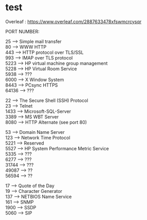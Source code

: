 # test

Overleaf : https://www.overleaf.com/2887633478xfswmcrcysqr

PORT NUMBER:


25      --> Simple mail transfer <br />
80      --> WWW HTTP <br />
443     --> HTTP protocol over TLS/SSL <br />
993     --> IMAP over TLS protocol <br />
5223    --> HP virtual machine group management <br />
5228    --> HP Virtual Room Service <br />
5938    --> ??? <br />
6000    --> X Window System <br />
8443    --> PCsync HTTPS <br />
64136   --> ??? <br />

22      --> The Secure Shell (SSH) Protocol <br />
23      --> Telnet <br />
1433    --> Microsoft-SQL-Server <br />
3389    --> MS WBT Server <br />
8080    --> HTTP Alternate (see port 80) <br />


53      --> Domain Name Server <br />
123     --> Network Time Protocol <br />
5221    --> Reserved <br />
5527    --> HP System Performance Metric Service <br />
5335    --> ??? <br />
6277    --> ??? <br />
31744   --> ??? <br />
49087   --> ?? <br />
56594   --> ?? <br />


17      --> Quote of the Day <br />
19      --> Character Generator <br />
137     --> NETBIOS Name Service 	 <br />
161     --> SNMP <br />
1900    --> SSDP <br />
5060    --> SIP 
